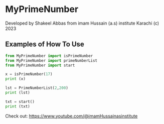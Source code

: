 # MyPrimeNumber

Developed by Shakeel Abbas from imam Hussain (a.s) institute Karachi (c) 2023

## Examples of How To Use 

```python
from MyPrimeNumber import isPrimeNumber
from MyPrimeNumber import primeNumberList
from MyPrimeNumber import start

x = isPrimeNumber(17)
print (x)

lst = PrimeNumberList(2,200)
print (lst)

txt = start()
print (txt)

```


Check out: https://www.youtube.com/@imamHussainasinstitute